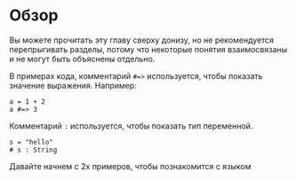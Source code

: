 # Обзор

Вы можете прочитать эту главу сверху донизу, но не рекомендуется перепрыгивать разделы, потому что некоторые понятия взаимосвязаны и не могут быть объяснены отдельно.

В примерах кода, комментарий `#=>` используется, чтобы показать значение выражения. Например:

```crystal
a = 1 + 2
a #=> 3
```

Комментарий `:` используется, чтобы показать тип переменной.

```crystal
s = "hello"
# s : String
```

Давайте начнем с 2х примеров, чтобы познакомится с языком

